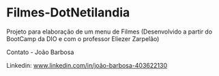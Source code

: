 # Filmes-DotNetilandia
Projeto para elaboração de um menu de Filmes 
(Desenvolvido a partir do BootCamp da DIO e com o professor Eliezer Zarpelão)

Contato -
João Barbosa

Linkedin: www.linkedin.com/in/joão-barbosa-403622130
